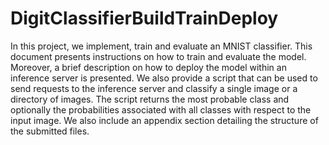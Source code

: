 # DigitClassifierBuildTrainDeploy
In this project, we implement, train and evaluate an MNIST classifier. 
This document presents instructions on how to train and evaluate the model. 
Moreover, a brief description on how to deploy the model within an inference server is presented. 
We also provide a script that can be used to send requests to the inference server and classify a single image or a directory of images. The script returns the most probable class and optionally the probabilities associated with all classes with respect to the input image. We also include an appendix section detailing the structure of the submitted files.
